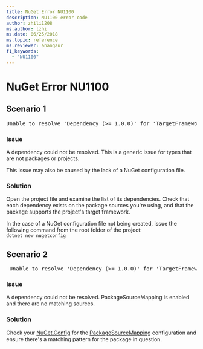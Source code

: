 ```yaml
---
title: NuGet Error NU1100
description: NU1100 error code
author: zhili1208
ms.author: lzhi
ms.date: 06/25/2018
ms.topic: reference
ms.reviewer: anangaur
f1_keywords: 
  - "NU1100"
---
```


# NuGet Error NU1100

## Scenario 1

<pre>Unable to resolve 'Dependency (>= 1.0.0)' for 'TargetFramework'</pre>

### Issue
A dependency could not be resolved. This is a generic issue for types that are not packages or projects. 

This issue may also be caused by the lack of a NuGet configuration file.

### Solution
Open the project file and examine the list of its dependencies. Check that each dependency exists on the package sources you're using, and that the package supports the project's target framework.

In the case of a NuGet configuration file not being created, issue the following command from the root folder of the project:  
`dotnet new nugetconfig`

## Scenario 2

<pre> Unable to resolve 'Dependency (>= 1.0.0)' for 'TargetFramework'.  PackageSourceMapping is enabled, the following source(s) were not considered: nuget. </pre>

### Issue

A dependency could not be resolved. PackageSourceMapping is enabled and there are no matching sources.

### Solution

Check your [NuGet.Config](../../consume-packages/Configuring-NuGet-Behavior.md) for the [PackageSourceMapping](../../consume-packages/Package-Source-Mapping.md) configuration and ensure there's a matching pattern for the package in question.
